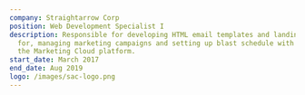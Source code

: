 ```yaml
---
company: Straightarrow Corp
position: Web Development Specialist I
description: Responsible for developing HTML email templates and landing pages
  for, managing marketing campaigns and setting up blast schedule with use of
  the Marketing Cloud platform.
start_date: March 2017
end_date: Aug 2019
logo: /images/sac-logo.png
---
```

